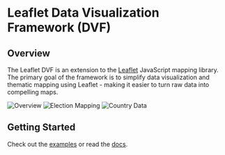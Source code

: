# Leaflet Data Visualization Framework (DVF)

## Overview

The Leaflet DVF is an extension to the [Leaflet](http://leafletjs.com) JavaScript mapping library.
The primary goal of the framework is to simplify data visualization and thematic mapping using Leaflet - making it easier to turn raw data into compelling maps.

![Overview](http://humangeo.github.com/leaflet-dvf/images/overview.png "Overview")
![Election Mapping](http://humangeo.github.com/leaflet-dvf/images/electionmapping.png "Election Mapping")
![Country Data](http://humangeo.github.com/leaflet-dvf/images/countrydata.png "Country Data")

## Getting Started

Check out the [examples](https://github.com/humangeo/leaflet-dvf/wiki/2.-Examples) or read the [docs](https://github.com/humangeo/leaflet-dvf/wiki).